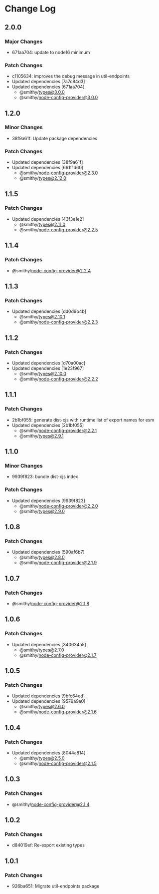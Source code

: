 # Change Log

## 2.0.0

### Major Changes

- 671aa704: update to node16 minimum

### Patch Changes

- c1105634: improves the debug message in util-endpoints
- Updated dependencies [7a7c84d3]
- Updated dependencies [671aa704]
  - @smithy/types@3.0.0
  - @smithy/node-config-provider@3.0.0

## 1.2.0

### Minor Changes

- 38f9a61f: Update package dependencies

### Patch Changes

- Updated dependencies [38f9a61f]
- Updated dependencies [661f1d60]
  - @smithy/node-config-provider@2.3.0
  - @smithy/types@2.12.0

## 1.1.5

### Patch Changes

- Updated dependencies [43f3e1e2]
  - @smithy/types@2.11.0
  - @smithy/node-config-provider@2.2.5

## 1.1.4

### Patch Changes

- @smithy/node-config-provider@2.2.4

## 1.1.3

### Patch Changes

- Updated dependencies [dd0d9b4b]
  - @smithy/types@2.10.1
  - @smithy/node-config-provider@2.2.3

## 1.1.2

### Patch Changes

- Updated dependencies [d70a00ac]
- Updated dependencies [1e23f967]
  - @smithy/types@2.10.0
  - @smithy/node-config-provider@2.2.2

## 1.1.1

### Patch Changes

- 2b1bf055: generate dist-cjs with runtime list of export names for esm
- Updated dependencies [2b1bf055]
  - @smithy/node-config-provider@2.2.1
  - @smithy/types@2.9.1

## 1.1.0

### Minor Changes

- 9939f823: bundle dist-cjs index

### Patch Changes

- Updated dependencies [9939f823]
  - @smithy/node-config-provider@2.2.0
  - @smithy/types@2.9.0

## 1.0.8

### Patch Changes

- Updated dependencies [590af6b7]
  - @smithy/types@2.8.0
  - @smithy/node-config-provider@2.1.9

## 1.0.7

### Patch Changes

- @smithy/node-config-provider@2.1.8

## 1.0.6

### Patch Changes

- Updated dependencies [340634a5]
  - @smithy/types@2.7.0
  - @smithy/node-config-provider@2.1.7

## 1.0.5

### Patch Changes

- Updated dependencies [9bfc64ed]
- Updated dependencies [9579a9a0]
  - @smithy/types@2.6.0
  - @smithy/node-config-provider@2.1.6

## 1.0.4

### Patch Changes

- Updated dependencies [8044a814]
  - @smithy/types@2.5.0
  - @smithy/node-config-provider@2.1.5

## 1.0.3

### Patch Changes

- @smithy/node-config-provider@2.1.4

## 1.0.2

### Patch Changes

- d84019ef: Re-export existing types

## 1.0.1

### Patch Changes

- 926ba651: Migrate util-endpoints package
